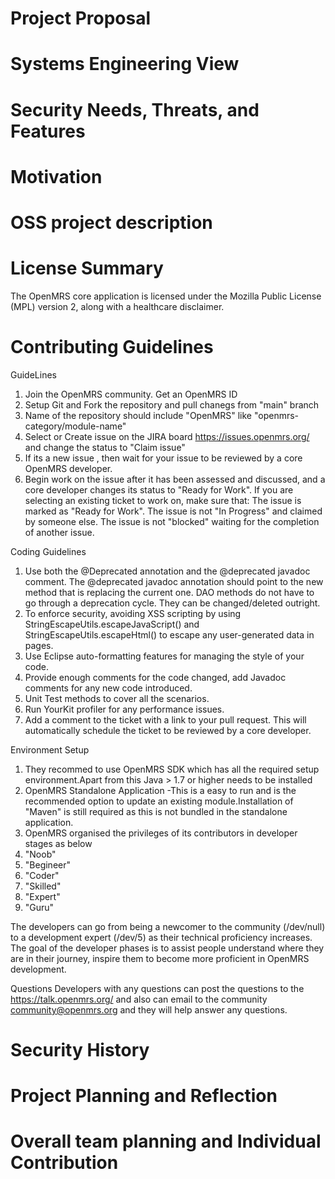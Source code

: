 # Project Proposal
# Systems Engineering View
# Security Needs, Threats, and Features
# Motivation
# OSS project description
# License Summary
The OpenMRS core application is licensed under the Mozilla Public License (MPL) version 2, along with a healthcare disclaimer.

# Contributing Guidelines
GuideLines
 1. Join the OpenMRS community. Get an OpenMRS ID
 2. Setup Git and Fork the repository and pull chanegs from "main" branch
 3. Name of the repository should include "OpenMRS" like "openmrs-category/module-name"
 4. Select or Create issue on the JIRA board https://issues.openmrs.org/ and change the status to "Claim issue"
 5. If its a new issue , then wait for your issue to be reviewed by a core OpenMRS developer.
 6. Begin work on the issue after it has been assessed and discussed, and a core developer changes its status to "Ready for Work".
If you are selecting an existing ticket to work on, make sure that:
	The issue is marked as "Ready for Work".
	The issue is not "In Progress" and claimed by someone else.
	The issue is not "blocked" waiting for the completion of another issue.

Coding Guidelines

 1. Use both the @Deprecated annotation and the @deprecated javadoc comment. The @deprecated javadoc annotation should point to the new method that is replacing the current one. DAO methods do not have to go through a deprecation cycle. They can be changed/deleted outright.
 2. To enforce security, avoiding XSS scripting by using StringEscapeUtils.escapeJavaScript() and StringEscapeUtils.escapeHtml() to escape any user-generated data in pages.
 3. Use Eclipse auto-formatting features for managing the style of your code.
 4. Provide enough comments for the code changed, add Javadoc comments for any new code introduced.
 5. Unit Test methods to cover all the scenarios.
 6. Run YourKit profiler for any performance issues.
 7. Add a comment to the ticket with a link to your pull request. This will automatically schedule the ticket to be reviewed by a core developer.

 Environment Setup

1. They recommed to use OpenMRS SDK which has all the required setup environment.Apart from this Java > 1.7 or higher needs to be installed
2. OpenMRS Standalone Application -This is a easy to run and  is the recommended option to update an existing module.Installation of "Maven" is still required as this is not bundled in the standalone application.
3. OpenMRS organised the privileges of its contributors in developer stages as below
  1. "Noob"
  2. "Begineer"
  3. "Coder"
  4. "Skilled"
  5. "Expert"
  6. "Guru"

The developers can go from being a newcomer to the community (/dev/null) to a development expert (/dev/5) as their technical proficiency increases. The goal of the developer phases is to assist people understand where they are in their journey, inspire them to become more proficient in OpenMRS development.

Questions
Developers with any questions can post the questions to the 
https://talk.openmrs.org/ and also can email to the community community@openmrs.org and they will help answer any questions.

# Security History
# Project Planning and Reflection
# Overall team planning and Individual Contribution


